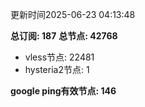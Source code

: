 更新时间2025-06-23 04:13:48

**总订阅: 187**
**总节点: 42768**
- vless节点: 22481
- hysteria2节点: 1

**google ping有效节点: 146**
